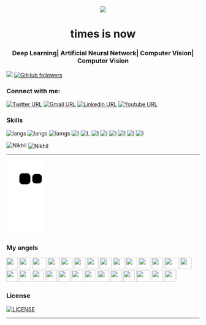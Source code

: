 <p align="center">
<img align="center" height="350cm" src="https://thumbs.gfycat.com/DecisiveYellowHydra-size_restricted.gif" >

<h1 align="center">times is now</h1>
<h3 align="center">Deep Learning| Artificial Neural Network| Computer Vision| Computer Vision  </h3>
 
![](https://komarev.com/ghpvc/?username=your-github-ozanpkr&color=brightgreen)
[![GitHub followers](https://img.shields.io/github/followers/ozanpkr.svg?style=social&label=Follow&maxAge=2592000)](https://github.com/ozanpkr?tab=followers)

### Connect with me:

[![Twitter URL](https://img.shields.io/badge/Twitter-1DA1F2?style=for-the-badge&logo=twitter&logoColor=white)](https://twitter.com/_ozanpeker)
[![Gmail URL](https://img.shields.io/badge/Gmail-D14836?style=for-the-badge&logo=gmail&logoColor=white)](mailto:ozanpeker.deeplearning@gmail.com)
[![Linkedin URL](https://img.shields.io/badge/LinkedIn-0077B5?style=for-the-badge&logo=linkedin&logoColor=white)](https://www.linkedin.com/in/ozanpeker/)
[![Youtube URL](https://img.shields.io/badge/YouTube-FF0000?style=for-the-badge&logo=youtube&logoColor=white)](https://www.youtube.com/channel/UCmoNUi5LTcCoVOh0sm-gcFg)

</p>

### Skills 
![langs](https://img.shields.io/badge/Python-FFD43B?style=for-the-badge&logo=python&logoColor=darkgreen)
![langs](https://img.shields.io/badge/C++-1572B6?style=for-the-badge&logo=C++&logoColor=white)
![lamgs](https://img.shields.io/badge/MatLab-F7DF1E?style=for-the-badge&logo=MatLab&logoColor=black)
![l](https://img.shields.io/badge/VBA-E34F26?style=for-the-badge&logo=VBA&logoColor=white) 
![L](https://img.shields.io/badge/MS.OFFICE-43853D?style=for-the-badge&logo=OFFICE&logoColor=white)
![l](https://img.shields.io/badge/Pytorch-ED8B00?style=for-the-badge&logo=Pytorch&logoColor=white)
![l](https://img.shields.io/badge/TensorFlow-FF6F00?style=for-the-badge&logo=TensorFlow&logoColor=white)
![l](https://img.shields.io/badge/Keras-00000F?style=for-the-badge&logo=keras&logoColor=white)
![l](https://img.shields.io/badge/mmdetection-DD0031?style=for-the-badge&logo=mmdetection&logoColor=white)
![l](https://img.shields.io/badge/OpenCV-20232A?style=for-the-badge&logo=opencv&logoColor=61DAFB)
![l](https://img.shields.io/badge/ScikitImage-092E20?style=for-the-badge&logo=ScikitImage&logoColor=green)


</div>

<p><img align="left" src="https://github-readme-stats.vercel.app/api/top-langs?username=ozanpkr&show_icons=true&locale=en&layout=compact&theme=radical" alt="Nikhil" /></p>

<p>&nbsp;<img align="center" src="https://github-readme-stats.vercel.app/api?username=ozanpkr&show_icons=true&locale=en&theme=tokyonight" alt="Nikhil" width="410" /></p>

<hr>

 ![Snake animation](https://github.com/rafaballerini/rafaballerini/blob/output/github-contribution-grid-snake.svg)
 
</div>


### My angels

<div>
    <img src="https://cultofthepartyparrot.com/parrots/hd/githubparrot.gif" width="30" height="30"/>
    <img src="https://cultofthepartyparrot.com/flags/hd/indiaparrot.gif" width="30" height="30"/>
    <img src="https://cultofthepartyparrot.com/parrots/asyncparrot.gif" width="36" height="30"/>
    <img src="https://cultofthepartyparrot.com/parrots/exceptionallyfastparrot.gif" width="30" height="30"/>
    <img src="https://cultofthepartyparrot.com/parrots/hd/60fpsparrot.gif" width="30" height="30"/>
    <img src="https://cultofthepartyparrot.com/parrots/hd/jumpingparrot.gif" width="30" height="30"/>
    <img src="https://cultofthepartyparrot.com/parrots/hd/opensourceparrot.gif" width="30" height="30"/>
    <img src="https://cultofthepartyparrot.com/parrots/hd/dealwithitnowparrot.gif" width="30" height="30"/>
    <img src="https://cultofthepartyparrot.com/parrots/hd/hypnoparrotlight.gif" width="30" height="30"/>
    <img src="https://cultofthepartyparrot.com/parrots/databaseparrot.gif" width="30" height="30"/>
    <img src="https://cultofthepartyparrot.com/parrots/hd/illuminatiparrot.gif" width="30" height="30"/>
    <img src="https://cultofthepartyparrot.com/parrots/hd/hypnoparrotdark.gif" width="30" height="30"/>
    <img src="https://cultofthepartyparrot.com/parrots/fixparrot.gif" width="36" height="30"/>
    <img src="https://cultofthepartyparrot.com/parrots/hd/laptop_parrot.gif" width="30" height="30"/>
    <img src="https://cultofthepartyparrot.com/parrots/hd/spinningparrot.gif" width="30" height="30"/>
    <img src="https://cultofthepartyparrot.com/parrots/hd/levitationparrot.gif" width="30" height="30"/>
    <img src="https://cultofthepartyparrot.com/parrots/hd/meldparrot.gif" width="30" height="30"/>
    <img src="https://cultofthepartyparrot.com/parrots/slomoparrot.gif" width="30" height="30"/>
    <img src="https://cultofthepartyparrot.com/parrots/hd/moonwalkingparrot.gif" width="30" height="30"/>
    <img src="https://cultofthepartyparrot.com/parrots/hd/stableparrot.gif" width="30" height="30"/>
    <img src="https://cultofthepartyparrot.com/parrots/hd/opensourceparrot.gif" width="30" height="30"/>
    <img src="https://cultofthepartyparrot.com/parrots/hd/dealwithitnowparrot.gif" width="30" height="30"/>
    <img src="https://cultofthepartyparrot.com/parrots/hd/hypnoparrotlight.gif" width="30" height="30"/>
    <img src="https://cultofthepartyparrot.com/parrots/databaseparrot.gif" width="30" height="30"/>
    <img src="https://cultofthepartyparrot.com/parrots/fixparrot.gif" width="36" height="30"/>
    <img src="https://cultofthepartyparrot.com/parrots/hd/scienceparrot.gif" width="30" height="30"/>
    <img src="https://cultofthepartyparrot.com/parrots/hd/pirateparrot.gif" width="30" height="30"/>

</div>

### License

[![LICENSE](https://img.shields.io/github/license/ozanpkr/ozanpkr.svg)](https://github.com/ozanpkr/ozanpkr/blob/master/LICENSE)

<hr>
